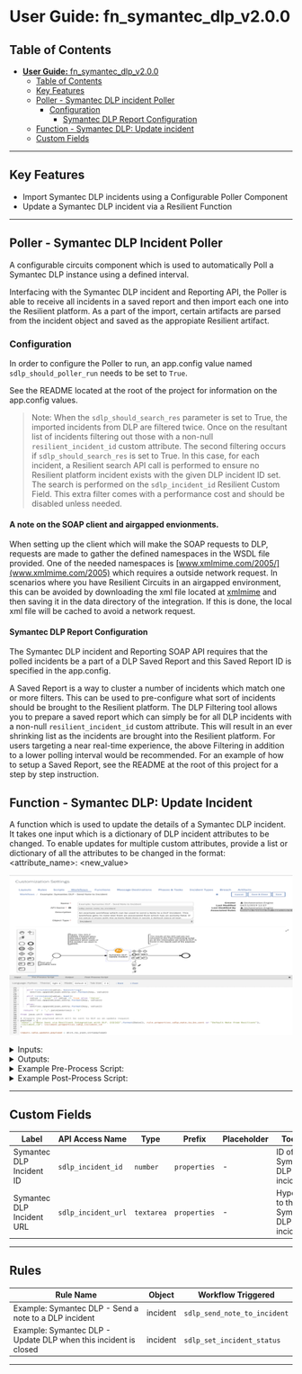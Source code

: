 # **User Guide:** fn_symantec_dlp_v2.0.0

## Table of Contents
- [**User Guide:** fn_symantec_dlp_v2.0.0](#user-guide-fnsymantecdlpv100)
  - [Table of Contents](#table-of-contents)
  - [Key Features](#key-features)
  - [Poller - Symantec DLP incident Poller](#poller---symantec-dlp-incident-poller)
    - [Configuration](#configuration)
      - [Symantec DLP Report Configuration](#symantec-dlp-report-configuration)
  - [Function - Symantec DLP: Update incident](#function---symantec-dlp-update-incident)
  - [Custom Fields](#custom-fields)

---

## Key Features
<!--
  List the Key Features of the Integration
-->
* Import Symantec DLP incidents using a Configurable Poller Component
* Update a Symantec DLP incident via a Resilient Function

---

## Poller - Symantec DLP Incident Poller

A configurable circuits component which is used to automatically Poll a Symantec DLP instance using a defined interval. 

Interfacing with the Symantec DLP incident and Reporting API, the Poller is able to receive all incidents in a saved report and then import each one into the Resilient platform. As a part of the import, certain artifacts are parsed from the incident object and saved as the appropiate Resilient artifact. 

### Configuration 
In order to configure the Poller to run, an app.config value named `sdlp_should_poller_run` needs to be set to `True`. 

See the README located at the root of the project for information on the app.config values. 

>Note: When the `sdlp_should_search_res` parameter is set to True, the imported incidents from DLP are filtered twice. Once on the resultant list of incidents filtering out those with a non-null `resilient_incident_id` custom attribute. The second filtering occurs if `sdlp_should_search_res` is set to True. In this case, for each incident, a Resilient search API call is performed to ensure no Resilient platform incident exists with the given DLP incident ID set. The search is performed on the `sdlp_incident_id` Resilient Custom Field. This extra filter comes with a performance cost and should be disabled unless needed.

#### A note on the SOAP client and airgapped envionments. 
When setting up the client which will make the SOAP requests to DLP, requests are made to gather the defined namespaces in the WSDL file provided. One of the needed namespaces is [www.xmlmime.com/2005/](www.xmlmime.com/2005) which requires a outside network request. In scenarios where you have Resilient Circuits in an airgapped environment, this can be avoided by downloading the xml file located at [xmlmime](www.xmlmime.com/2005) and then saving it in the data directory of the integration. If this is done, the local xml file will be cached to avoid a network request.

#### Symantec DLP Report Configuration
The Symantec DLP incident and Reporting SOAP API requires that the polled incidents be a part of a DLP Saved Report and this Saved Report ID is specified in the app.config. 

A Saved Report is a way to cluster a number of incidents which match one or more filters. This can be used to pre-configure what sort of incidents should be brought to the Resilient platform. The DLP Filtering tool allows you to prepare a saved report which can simply be for all DLP incidents with a non-null `resilient_incident_id` custom attribute. This will result in an ever shrinking list as the incidents are brought into the Resilient platform. For users targeting a near real-time experience, the above Filtering in addition to a lower polling interval would be recommended.
For an example of how to setup a Saved Report, see the README at the root of this project for a step by step instruction.


## Function - Symantec DLP: Update Incident
A function which is used to update the details of a Symantec DLP incident. It takes one input which is a dictionary of DLP incident attributes to be changed. To enable updates for multiple custom attributes, provide a list or dictionary of all the attributes to be changed in the format: <attribute_name>: <new_value>

 ![screenshot: fn-symantec-dlp-update-incident ](./screenshots/fn-symantec-dlp-update-incident.png)

<details><summary>Inputs:</summary>
<p>

| Name | Type | Required | Example | Tooltip |
| ---- | :--: | :------: | ------- | ------- |
| `sdlp_update_payload` | `textarea` | Yes | `-` | A JSON-like object which contains values to be updated on a given Symantec DLP incident |

</p>
</details>

<details><summary>Outputs:</summary>
<p>

```python
results = {
    # TODO: Copy and paste an example of the Function Output within this code block.
    # To see view the output of a Function, run resilient-circuits in DEBUG mode and invoke the Function. 
    # The Function results will be printed in the logs: "resilient-circuits run --loglevel=DEBUG"
}
```

</p>
</details>

<details><summary>Example Pre-Process Script:</summary>
<p>

```python
#######################################
### Define pre-processing functions ###
#######################################
def dict_to_json_str(d):
  """Function that converts a dictionary into a JSON stringself.
     Supports basestring, bool and int.
     If the value is None, it sets it to False"""

  json_str = '"{ {0} }"'
  json_entry = '"{0}":{1}'
  json_entry_str = '"{0}":"{1}"'
  json_entry_unicode = u'"{0}":"{1}"'
  entries = [] 
  
  for entry in d:
    key = entry
    value = d[entry]
    
      
    if value is None:
      value = False
      
    if isinstance(value, unicode):
      entries.append(json_entry_unicode.format(key, value))
      
    elif isinstance(value, basestring):
      entries.append(json_entry_str.format(key, value))
    
    elif isinstance(value, bool):
      value = 'true' if value == True else 'false'
      entries.append(json_entry.format(key, value))
    
    else:
      entries.append(json_entry.format(key, value))
  
  return '{' + ','.join(entries) + '}'

from java.util import Date

# Prepare the payload which will be sent to DLP as an update request
payload = {
"note": u"Note Sent via Resilient Integration with DLP. [{}]{}".format(Date(), rule.properties.sdlp_note_to_be_sent or "Default Note from Resilient"),
"incident_id": incident.properties.sdlp_incident_id
}


inputs.sdlp_update_payload = dict_to_json_str(payload)
```

</p>
</details>

<details><summary>Example Post-Process Script:</summary>
<p>

```python
None
```

</p>
</details>

---


## Custom Fields
| Label | API Access Name | Type | Prefix | Placeholder | Tooltip |
| ----- | --------------- | ---- | ------ | ----------- | ------- |
| Symantec DLP Incident ID | `sdlp_incident_id` | `number` | `properties` | - |  ID of a Symantec DLP incident |
| Symantec DLP Incident URL  | `sdlp_incident_url` | `textarea` | `properties` | - | Hyperlink to the Symantec DLP incident |

---


## Rules
| Rule Name | Object | Workflow Triggered |
| --------- | ------ | ------------------ |
| Example: Symantec DLP - Send a note to a DLP incident | incident | `sdlp_send_note_to_incident` |
| Example: Symantec DLP - Update DLP when this incident is closed  | incident | `sdlp_set_incident_status` |

---

<!--
## Inform Resilient Users
  Use this section to optionally provide additional information so that Resilient playbook 
  designer can get the maximum benefit of your integration.
-->